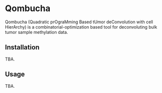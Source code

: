 # Qombucha 
Qombucha (Quadratic prOgraMming Based tUmor deConvolution with cell HierArchy) is a combinatorial-optimization based tool for deconvoluting bulk tumor sample methylation data. 

## Installation

TBA.

## Usage

TBA.
